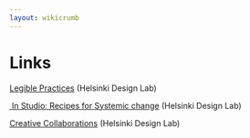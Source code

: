 ```yaml
---
layout: wikicrumb 
---
```

# Links

[Legible Practices][1] (Helsinki Design Lab)

[ In Studio: Recipes for Systemic change][2] (Helsinki Design Lab)

[Creative Collaborations][3] (Helsinki Design Lab)

[1]:	http://helsinkidesignlab.org/pages/legible-practises.html
[2]:	http://helsinkidesignlab.org/pages/studio-book.html
[3]:	http://helsinkidesignlab.org/pages/creative-collaborations.html
